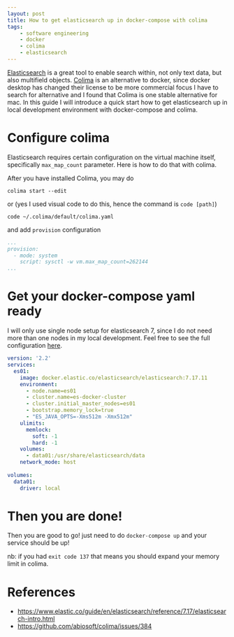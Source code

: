 ```yaml
---
layout: post
title: How to get elasticsearch up in docker-compose with colima
tags:
    - software engineering
    - docker
    - colima
    - elasticsearch
---
```

[Elasticsearch](https://www.elastic.co/guide/en/elasticsearch/reference/7.17/elasticsearch-intro.html) is a great tool to enable search within, not only text data, but also multifield objects. [Colima](https://github.com/abiosoft/colima) is an alternative to docker, since docker desktop has changed their license to be more commercial focus I have to search for alternative and I found that Colima is one stable alternative for mac. In this guide I will introduce a quick start how to get elasticsearch up in local development environment with docker-compose and colima. 

# Configure colima
Elasticsearch requires certain configuration on the virtual machine itself, specifically `max_map_count` parameter. Here is how to do that with colima.

After you have installed Colima, you may do 

```colima start --edit```

or (yes I used visual code to do this, hence the command is `code [path]`)

```code ~/.colima/default/colima.yaml```

and add `provision` configuration

```yaml
...
provision:
  - mode: system
    script: sysctl -w vm.max_map_count=262144
...
```

# Get your docker-compose yaml ready
I will only use single node setup for elasticsearch 7, since I do not need more than one nodes in my local development. Feel free to see the full configuration [here](https://www.elastic.co/guide/en/elasticsearch/reference/7.17/elasticsearch-intro.html).

```yaml
version: '2.2'
services:
  es01:
    image: docker.elastic.co/elasticsearch/elasticsearch:7.17.11
    environment:
      - node.name=es01
      - cluster.name=es-docker-cluster
      - cluster.initial_master_nodes=es01
      - bootstrap.memory_lock=true
      - "ES_JAVA_OPTS=-Xms512m -Xmx512m"
    ulimits:
      memlock:
        soft: -1
        hard: -1
    volumes:
      - data01:/usr/share/elasticsearch/data
    network_mode: host
    
volumes:
  data01:
    driver: local
```


# Then you are done!
Then you are good to go! just need to do `docker-compose up` and your service should be up!


nb: if you had `exit code 137` that means you should expand your memory limit in colima.


# References
- https://www.elastic.co/guide/en/elasticsearch/reference/7.17/elasticsearch-intro.html
- https://github.com/abiosoft/colima/issues/384

